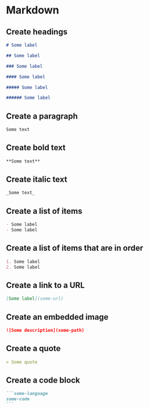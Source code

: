 # Markdown

## Create headings

```markdown
# Some label

## Some label

### Some label

#### Some label

##### Some label

###### Some label
```

## Create a paragraph

```markdown
Some text
```

## Create bold text

```markdown
**Some text**
```

## Create italic text

```markdown
_Some text_
```

## Create a list of items

```markdown
- Some label
- Some label
```

## Create a list of items that are in order

```markdown
1. Some label
2. Some label
```

## Create a link to a URL

```markdown
[Some label](some-url)
```

## Create an embedded image

```markdown
![Some description](some-path)
```

## Create a quote

```markdown
> Some quote
```

## Create a code block

````markdown
```some-language
some-code
```
````
